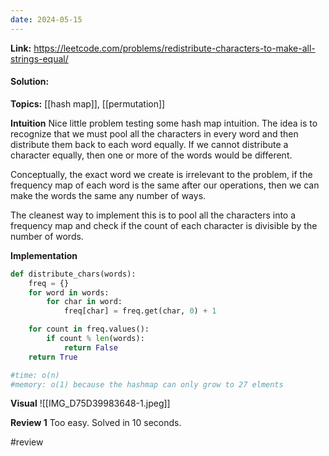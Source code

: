 ```yaml
---
date: 2024-05-15
---
```

**Link:** https://leetcode.com/problems/redistribute-characters-to-make-all-strings-equal/
#### Solution:

**Topics:** [[hash map]], [[permutation]]

**Intuition**
Nice little problem testing some hash map intuition. The idea is to recognize that we must pool all the characters in every word and then distribute them back to each word equally. If we cannot distribute a character equally, then one or more of the words would be different.

Conceptually, the exact word we create is irrelevant to the problem, if the frequency map of each word is the same after our operations, then we can make the words the same any number of ways.

The cleanest way to implement this is to pool all the characters into a frequency map and check if the count of each character is divisible by the number of words.

**Implementation**
```python
def distribute_chars(words):
	freq = {}
	for word in words:
		for char in word:
			freq[char] = freq.get(char, 0) + 1

	for count in freq.values():
		if count % len(words):
			return False
	return True

#time: o(n)
#memory: o(1) because the hashmap can only grow to 27 elments
```

**Visual** 
![[IMG_D75D39983648-1.jpeg]]

**Review 1**
Too easy. Solved in 10 seconds. 

#review 


